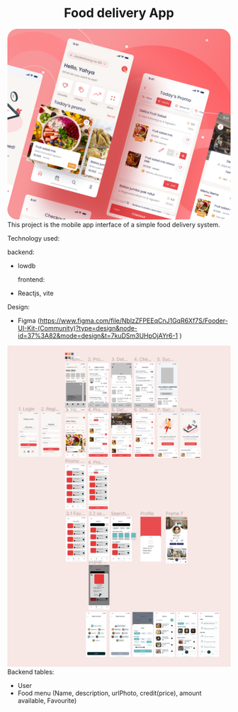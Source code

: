 <h1 align="center">Food delivery App </h1>

<img src="./img/landingPage.png">
This project is the mobile app interface of a simple food delivery system.

Technology used:

backend:

- lowdb

  frontend:

- Reactjs, vite

Design:

- Figma
  (https://www.figma.com/file/NblzZFPEEqCnJ1GqR6Xf7S/Fooder-UI-Kit-(Community)?type=design&node-id=37%3A82&mode=design&t=7kuDSm3UHpOjAYr6-1 )
<img src="./img/foodapp.png"> 
Backend tables:

- User
- Food menu (Name, description, urlPhoto, credit(price), amount available, Favourite)

